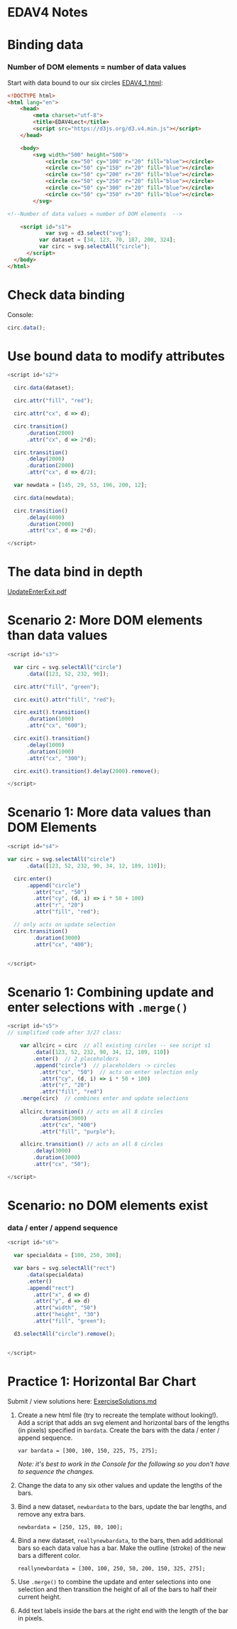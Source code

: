 EDAV4 Notes
================

Binding data
=======
### Number of DOM elements = number of data values

Start with data bound to our six circles [EDAV4_1.html](https://raw.githubusercontent.com/jtr13/D3/master/EDAV4_1.html):

``` html
<!DOCTYPE html>
<html lang="en">
	<head>
		<meta charset="utf-8">
		<title>EDAV4Lect</title>
		<script src="https://d3js.org/d3.v4.min.js"></script>
	</head>

	<body>
		<svg width="500" height="500">
			<circle cx="50" cy="100" r="20" fill="blue"></circle>
			<circle cx="50" cy="150" r="20" fill="blue"></circle>
			<circle cx="50" cy="200" r="20" fill="blue"></circle>
			<circle cx="50" cy="250" r="20" fill="blue"></circle>
			<circle cx="50" cy="300" r="20" fill="blue"></circle>
			<circle cx="50" cy="350" r="20" fill="blue"></circle>
		</svg>

<!--Number of data values = number of DOM elements	-->

    <script id="s1">
			var svg = d3.select("svg");
		  var dataset = [34, 123, 70, 187, 200, 324];
		  var circ = svg.selectAll("circle");
	  </script>
  </body>
</html>
```

Check data binding
=======

Console:
``` js
circ.data();
```

Use bound data to modify attributes
=======
``` js
<script id="s2">

  circ.data(dataset);

  circ.attr("fill", "red");

  circ.attr("cx", d => d);

  circ.transition()
      .duration(2000)
      .attr("cx", d => 2*d);

  circ.transition()
      .delay(2000)
      .duration(2000)
      .attr("cx", d => d/2);

  var newdata = [145, 29, 53, 196, 200, 12];

  circ.data(newdata);

  circ.transition()
      .delay(4000)
      .duration(2000)
      .attr("cx", d => 2*d);

</script>
```

The data bind in depth
=======
[UpdateEnterExit.pdf](UpdateEnterExit.pdf)


Scenario 2: More DOM elements than data values
=======

``` js
<script id="s3">

  var circ = svg.selectAll("circle")
      .data([123, 52, 232, 90]);

  circ.attr("fill", "green");

  circ.exit().attr("fill", "red");

  circ.exit().transition()
      .duration(1000)
      .attr("cx", "600");

  circ.exit().transition()
      .delay(1000)
      .duration(1000)
      .attr("cx", "300");

  circ.exit().transition().delay(2000).remove();

</script>
```

Scenario 1: More data values than DOM Elements
=======
``` js
<script id="s4">

var circ = svg.selectAll("circle")
      .data([123, 52, 232, 90, 34, 12, 189, 110]);

  circ.enter()
      .append("circle")
        .attr("cx", "50")
        .attr("cy", (d, i) => i * 50 + 100)
        .attr("r", "20")
        .attr("fill", "red");

  // only acts on update selection
  circ.transition()
        .duration(3000)
        .attr("cx", "400");


</script>
```

Scenario 1: Combining update and enter selections with `.merge()`
=======

``` js
<script id="s5">
// simplified code after 3/27 class:

    var allcirc = circ  // all existing circles -- see script s1
        .data([123, 52, 232, 90, 34, 12, 189, 110])
        .enter()  // 2 placeholders
        .append("circle")  // placeholders -> circles
          .attr("cx", "50")  // acts on enter selection only
          .attr("cy", (d, i) => i * 50 + 100)
          .attr("r", "20")
          .attr("fill", "red")
	.merge(circ)  // combines enter and update selections
	
    allcirc.transition() // acts on all 8 circles
          .duration(3000)
          .attr("cx", "400")
          .attr("fill", "purple");

    allcirc.transition() // acts on all 8 circles
        .delay(3000)
        .duration(3000)
        .attr("cx", "50");

</script>
```

Scenario: no DOM elements exist
=======
### data / enter / append sequence

``` js
<script id="s6">

  var specialdata = [100, 250, 300];

  var bars = svg.selectAll("rect")
      .data(specialdata)
      .enter()
      .append("rect")
        .attr("x", d => d)
        .attr("y", d => d)
        .attr("width", "50")
        .attr("height", "30")
        .attr("fill", "green");

  d3.selectAll("circle").remove();


</script>
```

Practice 1: Horizontal Bar Chart
=======



Submit / view solutions here: [ExerciseSolutions.md](ExerciseSolutions.md)

1. Create a new html file (try to recreate the template without looking!). Add a script that adds an svg element and horizontal bars of the lengths (in pixels) specified in `bardata`. Create the bars with the data / enter / append sequence.

    `var bardata = [300, 100, 150, 225, 75, 275];`
    
    *Note: it's best to work in the Console for the following so you don't have to sequence the changes.*

1. Change the data to any six other values and update the lengths of the bars.

1. Bind a new dataset, `newbardata` to the bars, update the bar lengths, and remove any extra bars.

    `newbardata = [250, 125, 80, 100];`

1. Bind a new dataset, `reallynewbardata`, to the bars, then add additional bars so each data value has a bar. Make the outline (stroke) of the new bars a different color.

    `reallynewbardata = [300, 100, 250, 50, 200, 150, 325, 275];`

1. Use `.merge()` to combine the update and enter selections into one selection and then transition the height of all of the bars to half their current height.

1. Add text labels inside the bars at the right end with the length of the bar in pixels.</p></li>
